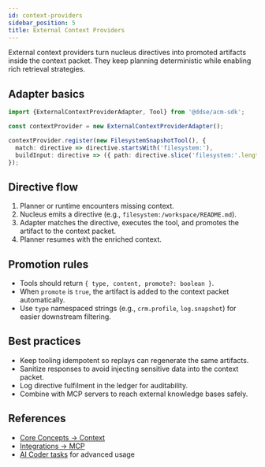 ```yaml
---
id: context-providers
sidebar_position: 5
title: External Context Providers
---
```


External context providers turn nucleus directives into promoted artifacts inside the context packet. They keep planning deterministic while enabling rich retrieval strategies.

## Adapter basics

```typescript
import {ExternalContextProviderAdapter, Tool} from '@ddse/acm-sdk';

const contextProvider = new ExternalContextProviderAdapter();

contextProvider.register(new FilesystemSnapshotTool(), {
  match: directive => directive.startsWith('filesystem:'),
  buildInput: directive => ({ path: directive.slice('filesystem:'.length) || '.' })
});
```

## Directive flow

1. Planner or runtime encounters missing context.
2. Nucleus emits a directive (e.g., `filesystem:/workspace/README.md`).
3. Adapter matches the directive, executes the tool, and promotes the artifact to the context packet.
4. Planner resumes with the enriched context.

## Promotion rules

- Tools should return `{ type, content, promote?: boolean }`.
- When `promote` is `true`, the artifact is added to the context packet automatically.
- Use `type` namespaced strings (e.g., `crm.profile`, `log.snapshot`) for easier downstream filtering.

## Best practices

- Keep tooling idempotent so replays can regenerate the same artifacts.
- Sanitize responses to avoid injecting sensitive data into the context packet.
- Log directive fulfilment in the ledger for auditability.
- Combine with MCP servers to reach external knowledge bases safely.

## References

- [Core Concepts → Context](../core-concepts/context.md)
- [Integrations → MCP](./mcp.md)
- [AI Coder tasks](../ai-coder/tasks.md) for advanced usage
